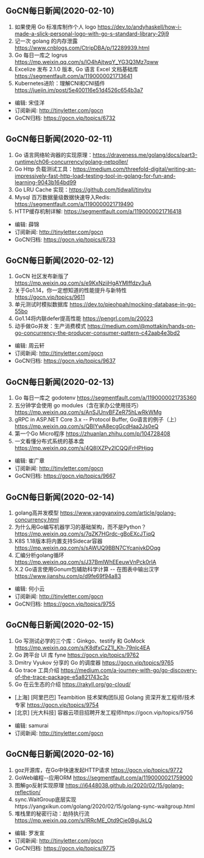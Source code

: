 ## GoCN每日新闻(2020-02-10)
 
1. 如果使用 Go 标准库制作个人 logo https://dev.to/andyhaskell/how-i-made-a-slick-personal-logo-with-go-s-standard-library-29j9
2. 记一次 golang 的内存泄露 https://www.cnblogs.com/CtripDBA/p/12289939.html
3. Go 每日一库之 logrus https://mp.weixin.qq.com/s/lO4hAjtwqY_YG3Q3Mz7qww
4. Excelize 发布 2.1.0 版本, Go 语言 Excel 文档基础库 https://segmentfault.com/a/1190000021713641
5. Kubernetes进阶：理解CNI和CNI插件 https://juejin.im/post/5e400116e51d4526c654b3a7

- 编辑: 宋佳洋
- 订阅新闻: http://tinyletter.com/gocn
- GoCN归档: https://gocn.vip/topics/6732

## GoCN每日新闻(2020-02-11)
 
1. Go 语言网络轮询器的实现原理：https://draveness.me/golang/docs/part3-runtime/ch06-concurrency/golang-netpoller/ 
2. Go Http 负载测试工具：https://medium.com/threefold-digital/writing-an-impressively-fast-http-load-testing-tool-in-golang-for-fun-and-learning-9043b164bd99
3. Go LRU Cache 实现：https://github.com/tidwall/tinylru
4. Mysql 百万数据量级数据快速导入Redis: https://segmentfault.com/a/1190000021719490
5. HTTP缓存机制详解: https://segmentfault.com/a/1190000021716418

- 编辑: 薛锦 
- 订阅新闻: http://tinyletter.com/gocn
- GoCN归档: https://gocn.vip/topics/6733

## GoCN每日新闻(2020-02-12)
 
1. GoCN 社区发布新版了 https://mp.weixin.qq.com/s/e9KxNziiHgAYMIffdzv3uA
2. 关于Go1.14，你一定想知道的性能提升与新特性 https://gocn.vip/topics/9611
3. 单元测试时模拟数据库 https://dev.to/pieohpah/mocking-database-in-go-55bo
4. Go1.14将内联defer提高性能 https://pengrl.com/p/20023
5. 动手做Go并发：生产消费模式 https://medium.com/@mottakin/hands-on-go-concurrency-the-producer-consumer-pattern-c42aab4e3bd2

- 编辑: 周云轩 
- 订阅新闻: http://tinyletter.com/gocn
- GoCN归档: https://gocn.vip/topics/9637

## GoCN每日新闻(2020-02-13)
 
1. Go 每日一库之 godotenv  https://segmentfault.com/a/1190000021735360
2. 五分钟学会使用 go modules（含在家办公使用技巧）https://mp.weixin.qq.com/s/AnSJUnvBFZeR75hLwRkWMg
3. gRPC in ASP.NET Core 3.x -- Protocol Buffer, Go语言的例子（上）  https://mp.weixin.qq.com/s/QBIYwA8ecgGcdHaa2Js0eQ
4. 第一个Go Micro程序 https://zhuanlan.zhihu.com/p/104728408
5. 一文看懂分布式系统的基本盘 https://mp.weixin.qq.com/s/4Q8IXZPy2lCQQjFrHPHjqg 

- 编辑: 崔广章 
- 订阅新闻: http://tinyletter.com/gocn
- GoCN归档: https://gocn.vip/topics/9667

## GoCN每日新闻(2020-02-14)

1. golang高并发模型 https://www.yangyanxing.com/article/golang-concurrency.html
2. 为什么用Go编写机器学习的基础架构，而不是Python？https://mp.weixin.qq.com/s/7qZK7HGrdc-gBoEXcJTiqQ
3. K8S 1.18版本将内置支持Sidecar容器 https://mp.weixin.qq.com/s/sAWUQ9BBN7CYcanjvkDOqg
4. 汇编分析golang循环 https://mp.weixin.qq.com/s/J37BmlWhEEeuwVnPck0rIA
5. X.2 Go语言使用Gonum包辅助科学计算 -- 在图表中输出汉字 https://www.jianshu.com/p/d9fe69f94a83 

- 编辑: 何小云 
- 订阅新闻: http://tinyletter.com/gocn
- GoCN归档: https://gocn.vip/topics/9755

## GoCN每日新闻(2020-02-15)
1. Go 写测试必学的三个库：Ginkgo、testify 和 GoMock https://mp.weixin.qq.com/s/K8dfxCzZ1l_Kh-79nlc4EA
2. Go 跨平台 UI 库 fyne https://gocn.vip/topics/9762
3. Dmitry Vyukov 分享的 Go 的调度器 https://gocn.vip/topics/9765
4. Go trace 工具介绍 https://medium.com/a-journey-with-go/go-discovery-of-the-trace-package-e5a821743c3c
5. Go 在云生态的介绍 https://rakyll.org/go-cloud/

* [上海] [阿里巴巴] Teambition 技术架构团队招 Golang 资深开发工程师/技术专家 https://gocn.vip/topics/9754 
* [北京] [光大科技] 容器云项目招聘开发工程师https://gocn.vip/topics/9756

- 编辑: samurai 
- 订阅新闻: http://tinyletter.com/gocn

## GoCN每日新闻(2020-02-16)
1. goz开源库，在Go中快速发起HTTP请求 https://gocn.vip/topics/9772
2. GoWeb编程--应用ORM https://segmentfault.com/a/1190000021759000
3. 图解go反射实现原理 https://i6448038.github.io/2020/02/15/golang-reflection/
4. sync.WaitGroup底层实现https://yangxikun.com/golang/2020/02/15/golang-sync-waitgroup.html
5. 堆栈里的秘密行动：劫持执行流 https://mp.weixin.qq.com/s/IRRcME_Otd9Cje0BgiJkLQ

- 编辑: 罗发宣
- 订阅新闻: http://tinyletter.com/gocn
- GoCN归档: https://gocn.vip/topics/9775
